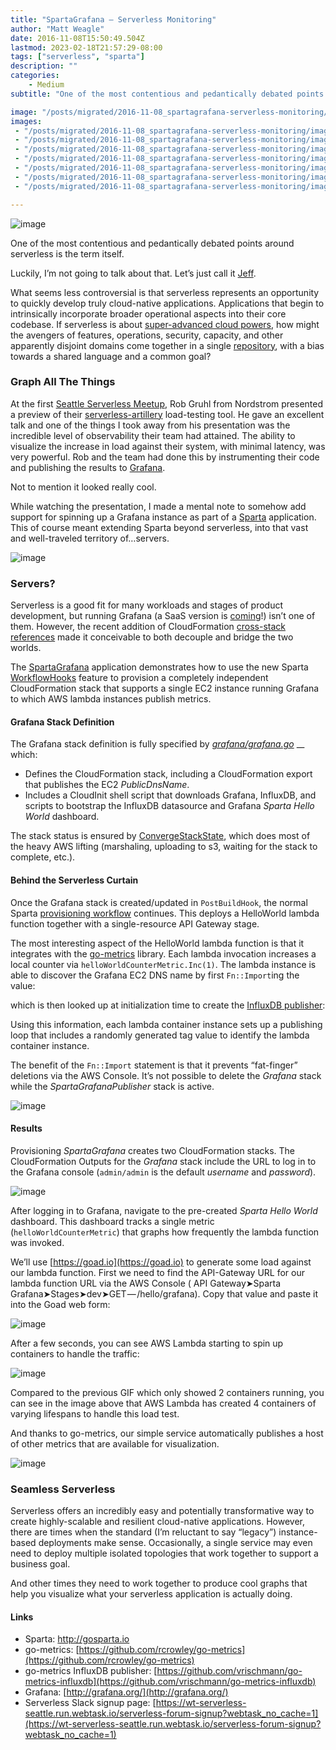 ```yaml
---
title: "SpartaGrafana — Serverless Monitoring"
author: "Matt Weagle"
date: 2016-11-08T15:50:49.504Z
lastmod: 2023-02-18T21:57:29-08:00
tags: ["serverless", "sparta"]
description: ""
categories: 
    - Medium
subtitle: "One of the most contentious and pedantically debated points around serverless is the term itself."

image: "/posts/migrated/2016-11-08_spartagrafana-serverless-monitoring/images/1.png"
images:
 - "/posts/migrated/2016-11-08_spartagrafana-serverless-monitoring/images/1.png"
 - "/posts/migrated/2016-11-08_spartagrafana-serverless-monitoring/images/2.gif"
 - "/posts/migrated/2016-11-08_spartagrafana-serverless-monitoring/images/3.png"
 - "/posts/migrated/2016-11-08_spartagrafana-serverless-monitoring/images/4.jpeg"
 - "/posts/migrated/2016-11-08_spartagrafana-serverless-monitoring/images/5.png"
 - "/posts/migrated/2016-11-08_spartagrafana-serverless-monitoring/images/6.png"
 - "/posts/migrated/2016-11-08_spartagrafana-serverless-monitoring/images/7.gif"

---
```


![image](/posts/migrated/2016-11-08_spartagrafana-serverless-monitoring/images/1.png#layoutTextWidth)


One of the most contentious and pedantically debated points around serverless is the term itself.

Luckily, I’m not going to talk about that. Let’s just call it [Jeff](https://serverless.zone/serverless-is-just-a-name-we-could-have-called-it-jeff-1958dd4c63d7#.w7x9joip9).

What seems less controversial is that serverless represents an opportunity to quickly develop truly cloud-native applications. Applications that begin to intrinsically incorporate broader operational aspects into their core codebase. If serverless is about [super-advanced cloud powers](https://medium.com/@PaulDJohnston/is-serverless-just-another-way-of-saying-super-advanced-cloud-1f652357620f#.s5edlbatc), how might the avengers of features, operations, security, capacity, and other apparently disjoint domains come together in a single [repository](https://serverless.zone/serverless-deploy-thyself-6085412f5393), with a bias towards a shared language and a common goal?

### Graph All The Things

At the first [Seattle Serverless Meetup](http://www.meetup.com/Serverless-Seattle/), Rob Gruhl from Nordstrom presented a preview of their [serverless-artillery](https://github.com/Nordstrom/serverless-artillery) load-testing tool. He gave an excellent talk and one of the things I took away from his presentation was the incredible level of observability their team had attained. The ability to visualize the increase in load against their system, with minimal latency, was very powerful. Rob and the team had done this by instrumenting their code and publishing the results to [Grafana](http://grafana.org/).

Not to mention it looked really cool.

While watching the presentation, I made a mental note to somehow add support for spinning up a Grafana instance as part of a [Sparta](http://gosparta.io) application. This of course meant extending Sparta beyond serverless, into that vast and well-traveled territory of…servers.

![image](/posts/migrated/2016-11-08_spartagrafana-serverless-monitoring/images/2.gif#layoutTextWidth)


### Servers?

Serverless is a good fit for many workloads and stages of product development, but running Grafana (a SaaS version is [coming](http://grafana.org/hosting/)!) isn’t one of them. However, the recent addition of CloudFormation [cross-stack references](http://docs.aws.amazon.com/AWSCloudFormation/latest/UserGuide/walkthrough-crossstackref.html) made it conceivable to both decouple and bridge the two worlds.

The [SpartaGrafana](https://github.com/mweagle/SpartaGrafana) application demonstrates how to use the new Sparta [WorkflowHooks](https://godoc.org/github.com/mweagle/Sparta#WorkflowHooks) feature to provision a completely independent CloudFormation stack that supports a single EC2 instance running Grafana to which AWS lambda instances publish metrics.

#### Grafana Stack Definition

The Grafana stack definition is fully specified by [_grafana/grafana.go_](https://github.com/mweagle/SpartaGrafana/blob/master/grafana/grafana.go) __ which:

*   Defines the CloudFormation stack, including a CloudFormation export that publishes the EC2 _PublicDnsName_.
*   Includes a CloudInit shell script that downloads Grafana, InfluxDB, and scripts to bootstrap the InfluxDB datasource and Grafana _Sparta Hello World_ dashboard.

The stack status is ensured by [ConvergeStackState](https://godoc.org/github.com/mweagle/Sparta/aws/cloudformation#ConvergeStackState), which does most of the heavy AWS lifting (marshaling, uploading to s3, waiting for the stack to complete, etc.).

#### Behind the Serverless Curtain

Once the Grafana stack is created/updated in `PostBuildHook`, the normal Sparta [provisioning workflow](http://gosparta.io/docs/intro_example_details/#provisioning-flow) continues. This deploys a HelloWorld lambda function together with a single-resource API Gateway stage.




The most interesting aspect of the HelloWorld lambda function is that it integrates with the [go-metrics](https://github.com/rcrowley/go-metrics) library. Each lambda invocation increases a local counter via `helloWorldCounterMetric.Inc(1)`. The lambda instance is able to discover the Grafana EC2 DNS name by first `Fn::Import`ing the value:




which is then looked up at initialization time to create the [InfluxDB publisher](https://github.com/vrischmann/go-metrics-influxdb):




Using this information, each lambda container instance sets up a publishing loop that includes a randomly generated tag value to identify the lambda container instance.

The benefit of the `Fn::Import` statement is that it prevents “fat-finger” deletions via the AWS Console. It’s not possible to delete the _Grafana_ stack while the _SpartaGrafanaPublisher_ stack is active.

![image](/posts/migrated/2016-11-08_spartagrafana-serverless-monitoring/images/3.png#layoutTextWidth)


#### Results

Provisioning _SpartaGrafana_ creates two CloudFormation stacks. The CloudFormation Outputs for the _Grafana_ stack include the URL to log in to the Grafana console (`admin/admin` is the default _username_ and _password_).

![image](/posts/migrated/2016-11-08_spartagrafana-serverless-monitoring/images/4.jpeg#layoutTextWidth)


After logging in to Grafana, navigate to the pre-created _Sparta Hello World_ dashboard. This dashboard tracks a single metric (`helloWorldCounterMetric`) that graphs how frequently the lambda function was invoked.

We’ll use [https://goad.io](https://goad.io) to generate some load against our lambda function. First we need to find the API-Gateway URL for our lambda function URL via the AWS Console ( API Gateway➤Sparta Grafana➤Stages➤dev➤GET — /hello/grafana). Copy that value and paste it into the Goad web form:

![image](/posts/migrated/2016-11-08_spartagrafana-serverless-monitoring/images/5.png#layoutTextWidth)


After a few seconds, you can see AWS Lambda starting to spin up containers to handle the traffic:

![image](/posts/migrated/2016-11-08_spartagrafana-serverless-monitoring/images/6.png#layoutTextWidth)


Compared to the previous GIF which only showed 2 containers running, you can see in the image above that AWS Lambda has created 4 containers of varying lifespans to handle this load test.

And thanks to go-metrics, our simple service automatically publishes a host of other metrics that are available for visualization.

![image](/posts/migrated/2016-11-08_spartagrafana-serverless-monitoring/images/7.gif#layoutTextWidth)


### Seamless Serverless

Serverless offers an incredibly easy and potentially transformative way to create highly-scalable and resilient cloud-native applications. However, there are times when the standard (I’m reluctant to say “legacy”) instance-based deployments make sense. Occasionally, a single service may even need to deploy multiple isolated topologies that work together to support a business goal.

And other times they need to work together to produce cool graphs that help you visualize what your serverless application is actually doing.

#### Links

*   Sparta: http://gosparta.io
*   go-metrics: [https://github.com/rcrowley/go-metrics](https://github.com/rcrowley/go-metrics)
*   go-metrics InfluxDB publisher: [https://github.com/vrischmann/go-metrics-influxdb](https://github.com/vrischmann/go-metrics-influxdb)
*   Grafana: [http://grafana.org/](http://grafana.org/)
*   Serverless Slack signup page: [https://wt-serverless-seattle.run.webtask.io/serverless-forum-signup?webtask_no_cache=1](https://wt-serverless-seattle.run.webtask.io/serverless-forum-signup?webtask_no_cache=1)
